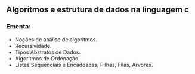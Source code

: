 ## Algoritmos e estrutura de dados na linguagem c

### Ementa:
  * Noções de análise de algoritmos.
  * Recursividade.
  * Tipos Abstratos de Dados.
  * Algoritmos de Ordenação.
  * Listas Sequenciais e Encadeadas, Pilhas, Filas, Árvores.

